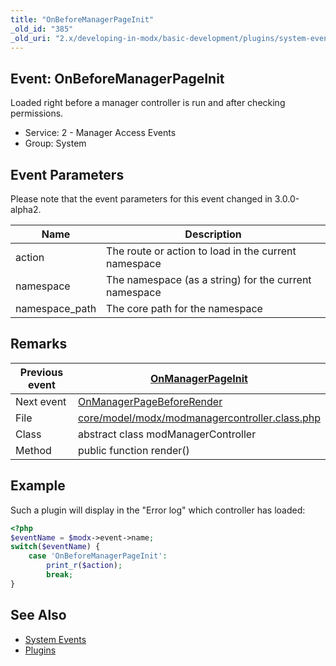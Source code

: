 ```yaml
---
title: "OnBeforeManagerPageInit"
_old_id: "385"
_old_uri: "2.x/developing-in-modx/basic-development/plugins/system-events/onbeforemanagerpageinit"
---
```


## Event: OnBeforeManagerPageInit

Loaded right before a manager controller is run and after checking permissions.

- Service: 2 - Manager Access Events
- Group: System

## Event Parameters

Please note that the event parameters for this event changed in 3.0.0-alpha2.

| Name     | Description                                                             |
| -------- | ----------------------------------------------------------------------- |
| action   | The route or action to load in the current namespace  |
| namespace | The namespace (as a string) for the current namespace |
| namespace_path | The core path for the namespace |

## Remarks

| Previous event | [OnManagerPageInit](extending-modx/plugins/system-events/onmanagerpageinit "OnManagerPageInit")                                                    |
| -------------- | -------------------------------------------------------------------------------------------------------------------------------------------------- |
| Next event     | [OnManagerPageBeforeRender](extending-modx/plugins/system-events/onmanagerpagebeforerender "OnManagerPageBeforeRender")                            |
| File           | [core/model/modx/modmanagercontroller.class.php](https://github.com/modxcms/revolution/blob/master/core/model/modx/modmanagercontroller.class.php) |
| Class          | abstract class modManagerController                                                                                                                |
| Method         | public function render()                                                                                                                           |

## Example

Such a plugin will display in the "Error log" which controller has loaded:

``` php
<?php
$eventName = $modx->event->name;
switch($eventName) {
    case 'OnBeforeManagerPageInit':
        print_r($action);
        break;
}
```

## See Also

- [System Events](extending-modx/plugins/system-events "System Events")
- [Plugins](extending-modx/plugins "Plugins")
